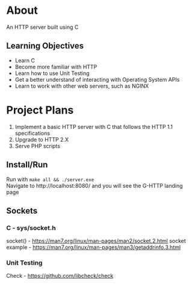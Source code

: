 # About
An HTTP server built using C

## Learning Objectives
* Learn C
* Become more familiar with HTTP
* Learn how to use Unit Testing
* Get a better understand of interacting with Operating System APIs
* Learn to work with other web servers, such as NGINX

# Project Plans
1. Implement a basic HTTP server with C that follows the HTTP 1.1 specifications
2. Upgrade to HTTP 2.X
3. Serve PHP scripts

## Install/Run
Run with `make all && ./server.exe`  
Navigate to http://localhost:8080/ and you will see the G-HTTP landing page

## Sockets

### C - sys/socket.h
socket() - https://man7.org/linux/man-pages/man2/socket.2.html
socket example - https://man7.org/linux/man-pages/man3/getaddrinfo.3.html

### Unit Testing
Check - https://github.com/libcheck/check
